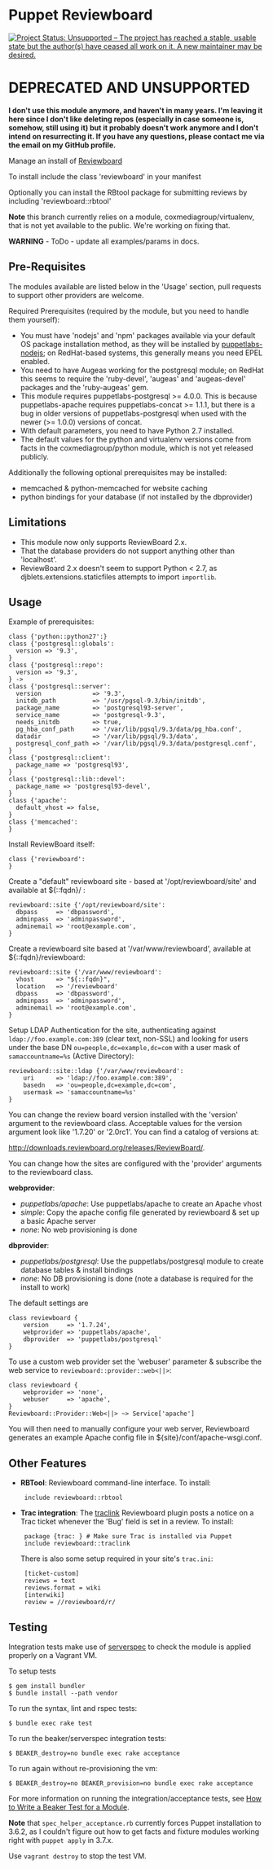 Puppet Reviewboard
==================

[![Project Status: Unsupported – The project has reached a stable, usable state but the author(s) have ceased all work on it. A new maintainer may be desired.](http://www.repostatus.org/badges/latest/unsupported.svg)](http://www.repostatus.org/#unsupported)

DEPRECATED AND UNSUPPORTED
==========================

**I don't use this module anymore, and haven't in many years. I'm leaving it here since I don't like deleting repos (especially in case someone is, somehow, still using it) but it probably doesn't work anymore and I don't intend on resurrecting it. If you have any questions, please contact me via the email on my GitHub profile.**

Manage an install of [Reviewboard](http://www.reviewboard.org)

To install include the class 'reviewboard' in your manifest

Optionally you can install the RBtool package for submitting reviews by
including 'reviewboard::rbtool'

**Note** this branch currently relies on a module, coxmediagroup/virtualenv,
that is not yet available to the public. We're working on fixing that.

**WARNING** - ToDo - update all examples/params in docs.

Pre-Requisites
--------------

The modules available are listed below in the 'Usage' section, pull requests to
support other providers are welcome.

Required Prerequisites (required by the module, but you need to handle them yourself):

  * You must have 'nodejs' and 'npm' packages available via your default OS package
    installation method, as they will be installed by [puppetlabs-nodejs](https://forge.puppetlabs.com/puppetlabs/nodejs);
    on RedHat-based systems, this generally means you need EPEL enabled.
  * You need to have Augeas working for the postgresql module; on RedHat this seems to
    require the 'ruby-devel', 'augeas' and 'augeas-devel' packages and the 'ruby-augeas' gem.
  * This module requires puppetlabs-postgresql >= 4.0.0. This is because puppetlabs-apache
    requires puppetlabs-concat >= 1.1.1, but there is a bug in older versions of puppetlabs-postgresql
    when used with the newer (>= 1.0.0) versions of concat.
  * With default parameters, you need to have Python 2.7 installed.
  * The default values for the python and virtualenv versions come from facts in the coxmediagroup/python
    module, which is not yet released publicly.

Additionally the following optional prerequisites may be installed:

 * memcached & python-memcached for website caching
 * python bindings for your database (if not installed by the dbprovider)

Limitations
-----------

* This module now only supports ReviewBoard 2.x.
* That the database providers do not support anything other than 'localhost'.
* ReviewBoard 2.x doesn't seem to support Python < 2.7, as djblets.extensions.staticfiles
  attempts to import ``importlib``.

Usage
-----

Example of prerequisites:

    class {'python::python27':}
    class {'postgresql::globals':
      version => '9.3',
    }
    class {'postgresql::repo':
      version => '9.3',
    } ->
    class {'postgresql::server':
      version              => '9.3',
      initdb_path          => '/usr/pgsql-9.3/bin/initdb',
      package_name         => 'postgresql93-server',
      service_name         => 'postgresql-9.3',
      needs_initdb         => true,
      pg_hba_conf_path     => '/var/lib/pgsql/9.3/data/pg_hba.conf',
      datadir              => '/var/lib/pgsql/9.3/data',
      postgresql_conf_path => '/var/lib/pgsql/9.3/data/postgresql.conf',
    }
    class {'postgresql::client':
      package_name => 'postgresql93',
    }
    class {'postgresql::lib::devel':
      package_name => 'postgresql93-devel',
    }
    class {'apache':
	  default_vhost => false,
	}
    class {'memcached':
	}

Install ReviewBoard itself:

    class {'reviewboard':
    }

Create a "default" reviewboard site - based at '/opt/reviewboard/site' and available at ${::fqdn}/ :

    reviewboard::site {'/opt/reviewboard/site':
      dbpass     => 'dbpassword',
	  adminpass  => 'adminpassword',
	  adminemail => 'root@example.com',
    }

Create a reviewboard site based at '/var/www/reviewboard', available at ${::fqdn}/reviewboard:

    reviewboard::site {'/var/www/reviewboard':
      vhost      => "${::fqdn}",
      location   => '/reviewboard'
      dbpass     => 'dbpassword',
	  adminpass  => 'adminpassword',
	  adminemail => 'root@example.com',
    }

Setup LDAP Authentication for the site, authenticating against ``ldap://foo.example.com:389``
(clear text, non-SSL) and looking for users under the base DN ``ou=people,dc=example,dc=com``
with a user mask of ``samaccountname=%s`` (Active Directory):

    reviewboard::site::ldap {'/var/www/reviewboard':
	    uri      => 'ldap://foo.example.com:389',
		basedn   => 'ou=people,dc=example,dc=com',
		usermask => 'samaccountname=%s'
	}

You can change the review board version installed with the 'version' argument to the
reviewboard class. Acceptable values for the version argument look like '1.7.20' or
'2.0rc1'. You can find a catalog of versions at:

http://downloads.reviewboard.org/releases/ReviewBoard/.

You can change how the sites are configured with the 'provider' arguments to the reviewboard class. 

**webprovider**:
  * *puppetlabs/apache*: Use puppetlabs/apache to create an Apache vhost
  * *simple*: Copy the apache config file generated by reviewboard & set up a basic Apache server
  * *none*: No web provisioning is done

**dbprovider**:
  * *puppetlabs/postgresql*: Use the puppetlabs/postgresql module to create database tables & install bindings
  * *none*: No DB provisioning is done (note a database is required for the install to work)

The default settings are
    
    class reviewboard {
        version     => '1.7.24',
        webprovider => 'puppetlabs/apache',
        dbprovider  => 'puppetlabs/postgresql'
    }

To use a custom web provider set the 'webuser' parameter & subscribe the web
service to `reviewboard::provider::web<||>`:

    class reviewboard {
        webprovider => 'none',
        webuser     => 'apache',
    }
    Reviewboard::Provider::Web<||> ~> Service['apache']

You will then need to manually configure your web server, Reviewboard generates
an example Apache config file in ${site}/conf/apache-wsgi.conf.

Other Features
--------------

 * **RBTool**: Reviewboard command-line interface. To install:

        include reviewboard::rbtool

 * **Trac integration**: The [traclink](https://github.com/ScottWales/reviewboard-trac-link) Reviewboard plugin posts a notice on a Trac ticket whenever the 'Bug' field is set in a review. To install:

        package {trac: } # Make sure Trac is installed via Puppet
        include reviewboard::traclink

    There is also some setup required in your site's `trac.ini`:

        [ticket-custom]
        reviews = text
        reviews.format = wiki
        [interwiki]
        review = //reviewboard/r/

Testing
-------

Integration tests make use of [serverspec](http://serverspec.org) to check the module is applied properly on a Vagrant VM.

To setup tests

    $ gem install bundler
    $ bundle install --path vendor

To run the syntax, lint and rspec tests:

    $ bundle exec rake test

To run the beaker/serverspec integration tests:

    $ BEAKER_destroy=no bundle exec rake acceptance

To run again without re-provisioning the vm:

    $ BEAKER_destroy=no BEAKER_provision=no bundle exec rake acceptance

For more information on running the integration/acceptance tests, see [How to Write a Beaker Test for a Module](https://github.com/puppetlabs/beaker/wiki/How-to-Write-a-Beaker-Test-for-a-Module).

**Note** that ``spec_helper_acceptance.rb`` currently forces Puppet installation to 3.6.2, as I couldn't figure out how to get facts and fixture modules working right with ``puppet apply`` in 3.7.x.

Use `vagrant destroy` to stop the test VM.

